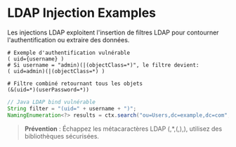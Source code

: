 # LDAP Injection Examples

Les injections LDAP exploitent l'insertion de filtres LDAP pour contourner l'authentification ou extraire des données.

```ldap
# Exemple d'authentification vulnérable
( uid={username} )
# Si username = "admin)(|(objectClass=*)", le filtre devient:
( uid=admin)(|(objectClass=*) )

# Filtre combiné retournant tous les objets
(&(uid=*)(userPassword=*))
```

```java
// Java LDAP bind vulnérable
String filter = "(uid=" + username + ")";
NamingEnumeration<?> results = ctx.search("ou=Users,dc=example,dc=com", filter, controls);
```

> **Prévention** : Échappez les métacaractères LDAP (\,*,(,), ), utilisez des bibliothèques sécurisées.
